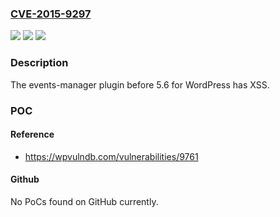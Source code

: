 ### [CVE-2015-9297](https://cve.mitre.org/cgi-bin/cvename.cgi?name=CVE-2015-9297)
![](https://img.shields.io/static/v1?label=Product&message=n%2Fa&color=blue)
![](https://img.shields.io/static/v1?label=Version&message=n%2Fa&color=blue)
![](https://img.shields.io/static/v1?label=Vulnerability&message=n%2Fa&color=brighgreen)

### Description

The events-manager plugin before 5.6 for WordPress has XSS.

### POC

#### Reference
- https://wpvulndb.com/vulnerabilities/9761

#### Github
No PoCs found on GitHub currently.

